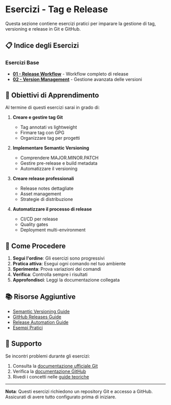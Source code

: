 # Esercizi - Tag e Release

Questa sezione contiene esercizi pratici per imparare la gestione di tag, versioning e release in Git e GitHub.

## 📋 Indice degli Esercizi

### Esercizi Base
- **[01 - Release Workflow](./01-release-workflow.md)** - Workflow completo di release
- **[02 - Version Management](./02-version-management.md)** - Gestione avanzata delle versioni

## 🎯 Obiettivi di Apprendimento

Al termine di questi esercizi sarai in grado di:

1. **Creare e gestire tag Git**
   - Tag annotati vs lightweight
   - Firmare tag con GPG
   - Organizzare tag per progetti

2. **Implementare Semantic Versioning**
   - Comprendere MAJOR.MINOR.PATCH
   - Gestire pre-release e build metadata
   - Automatizzare il versioning

3. **Creare release professionali**
   - Release notes dettagliate
   - Asset management
   - Strategie di distribuzione

4. **Automatizzare il processo di release**
   - CI/CD per release
   - Quality gates
   - Deployment multi-environment

## 🚀 Come Procedere

1. **Segui l'ordine**: Gli esercizi sono progressivi
2. **Pratica attiva**: Esegui ogni comando nel tuo ambiente
3. **Sperimenta**: Prova variazioni dei comandi
4. **Verifica**: Controlla sempre i risultati
5. **Approfondisci**: Leggi la documentazione collegata

## 📚 Risorse Aggiuntive

- [Semantic Versioning Guide](../guide/02-semantic-versioning.md)
- [GitHub Releases Guide](../guide/03-github-releases.md)
- [Release Automation Guide](../guide/04-release-automation.md)
- [Esempi Pratici](../esempi/)

## 🤝 Supporto

Se incontri problemi durante gli esercizi:
1. Consulta la [documentazione ufficiale Git](https://git-scm.com/docs)
2. Verifica la [documentazione GitHub](https://docs.github.com)
3. Rivedi i concetti nelle [guide teoriche](../guide/)

---

**Nota**: Questi esercizi richiedono un repository Git e accesso a GitHub. Assicurati di avere tutto configurato prima di iniziare.
